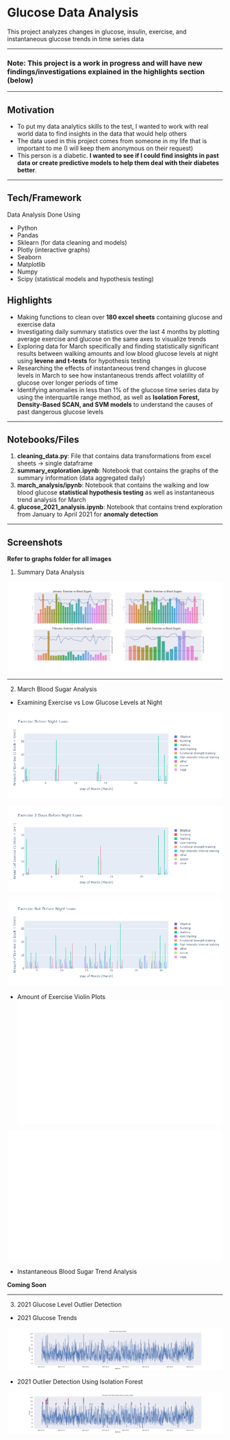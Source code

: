 # Glucose Data Analysis

This project analyzes changes in glucose, insulin, exercise, and instantaneous glucose trends in time series data  

--- --------------------------------

### Note: This project is a work in progress and will have new findings/investigations explained in the **highlights** section (below)

----------------------------------------------------------------



## Motivation
- To put my data analytics skills to the test, I wanted to work with real world data to find insights in the data that would help others
- The data used in this project comes from someone in my life that is important to me (I will keep them anonymous on their request) 
- This person is a diabetic. **I wanted to see if I could find insights in past data or create predictive models to help them deal with their diabetes better**. 


--- ------------------------------

## Tech/Framework

Data Analysis Done Using

- Python 
- Pandas 
- Sklearn (for data cleaning and models)
- Plotly (interactive graphs)
- Seaborn 
- Matplotlib
- Numpy 
- Scipy (statistical models and hypothesis testing)

## Highlights

- Making functions to clean over **180 excel sheets** containing glucose and exercise data 
- Investigating daily summary statistics over the last 4 months by plotting average exercise and glucose on the same axes to visualize trends 
- Exploring data for March specifically and finding statistically significant results between walking amounts and low blood glucose levels at night using **levene and t-tests** for hypothesis testing
- Researching the effects of instantaneous trend changes in glucose levels in March to see how instantaneous trends affect volatility of glucose over longer periods of time
- Identifying anomalies in less than 1% of the glucose time series data by using the interquartile range method, as well as **Isolation Forest, Density-Based SCAN, and SVM models** to understand the causes of past dangerous glucose levels

---------------------------------

## Notebooks/Files 
1. **cleaning_data.py**: File that contains data transformations from excel sheets -> single dataframe
2. **summary_exploration.ipynb**: Notebook that contains the graphs of the summary information (data aggregated daily)
3. **march_analysis/ipynb**: Notebook that contains the walking and low blood glucose **statistical hypothesis testing** as well as instantaneous trend analysis for March 
4. **glucose_2021_analysis.ipynb**: Notebook that contains trend exploration from January to April 2021 for **anomaly detection**

--- ------------------------------

## Screenshots

**Refer to graphs folder for all images**

1. Summary Data Analysis 

![Summary Graphs](https://github.com/Nick-palmar/glucose_data_exploration/blob/main/graphs/exercise_v_bs.png)

---------------------------------

2. March Blood Sugar Analysis 

- Examining Exercise vs Low Glucose Levels at Night

![Exercise Day Before Night Lows](https://github.com/Nick-palmar/glucose_data_exploration/blob/main/graphs/march_exercise_before_night_low.png)

![Exercise 2 Days Before Night Lows](https://github.com/Nick-palmar/glucose_data_exploration/blob/main/graphs/march_exercise_2_days_before_night_low.png)

![Exercise Not Before Night Lows](https://github.com/Nick-palmar/glucose_data_exploration/blob/main/graphs/march_exercise_not_before_night_low.png)

- Amount of Exercise Violin Plots 
![Exercise and Low Violin Plots](https://github.com/Nick-palmar/glucose_data_exploration/blob/main/graphs/exercise_low_violin_plots.png)

![Exercise and In Range Violin Plots](https://github.com/Nick-palmar/glucose_data_exploration/blob/main/graphs/exercise_in_range_violin_plots.png)

- Instantaneous Blood Sugar Trend Analysis

**Coming Soon**

---------------------------------

3. 2021 Glucose Level Outlier Detection 

- 2021 Glucose Trends  

![2021 Glucose Trends Graph](https://github.com/Nick-palmar/glucose_data_exploration/blob/main/graphs/time_series_01-04_2021.png)

- 2021 Outlier Detection Using Isolation Forest  

![2021 Glucose Outliers Graph](https://github.com/Nick-palmar/glucose_data_exploration/blob/main/graphs/iso_forest_outliers.png)



